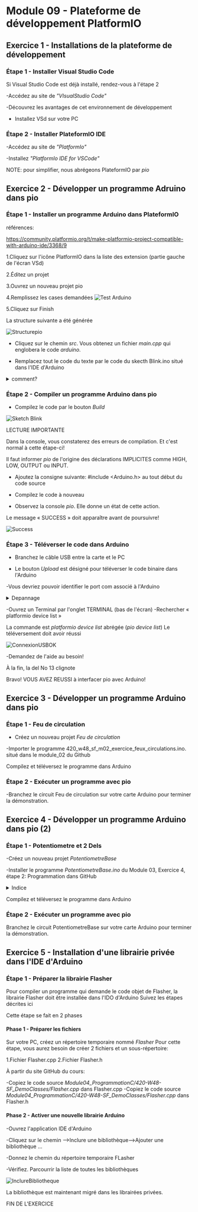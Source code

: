 # Module 09 - Plateforme de développement PlatformIO

## Exercice 1 - Installations de la plateforme de développement

### Étape 1 - Installer Visual Studio Code

Si Visual Studio Code est déjà installé, rendez-vous à l'étape 2

-Accédez au site de *"VIsualStudio Code"*

-Découvrez les avantages de cet environnement de développement

- Installez VSd sur votre PC

### Étape 2 - Installer PlateformIO IDE

-Accédez au site de  *"PlatformIo"*

-Installez  *"PlatformIo IDE for VSCode"*

NOTE: pour simplifier, nous abrégeons PlateformIO par *pio*

## Exercice 2 - Développer un programme Adruino dans pio

### Étape 1 - Installer un programme Arduino dans PlateformIO


références:

https://community.platformio.org/t/make-platformio-project-compatible-with-arduino-ide/3368/9

1.Cliquez sur l'icône PlatformIO dans la liste des extension (partie gauche de l'écran VSd)

2.Éditez un projet

3.Ouvrez un nouveau projet pio

4.Remplissez les cases demandées
![Test Arduino](imp/PremierSketchArduino.png)

5.Cliquez sur Finish

La structure suivante a été générée

![Structurepio](imp/StructurePio.png)

- Cliquez sur le chemin *src*. Vous obtenez un fichier *main.cpp* qui englobera le code *arduino*.

- Remplacez tout le code du texte par le code du skecth Blink.ino situé dans l'IDE d'Arduino

<details>
    <summary>comment?</summary>

1.Ouvrez l'IDE d'Arduino

2.Déplacez-vous dans la liste des exemples jusqu'au sketch *Blink*

 ![Sketch Blink](imp/PremierPioBlink.png)

3.Recopiez intégralement le code dans *src*

</details>

### Étape 2 - Compiler un programme Arduino dans pio

- Compilez le code par le bouton *Build*

 ![Sketch Blink](imp/Build.png)

LECTURE IMPORTANTE

Dans la console, vous constaterez des erreurs de compilation. Et c'est normal à cette étape-ci!

Il faut informer *pio* de l'origine des déclarations IMPLICITES comme HIGH, LOW, OUTPUT ou INPUT.

- Ajoutez la consigne suivante:
#include <Arduino.h> au tout début du code source

- Compilez le code à nouveau

- Observez la console *pio*. Elle donne un état de cette action.

Le message « SUCCESS » doit apparaître avant de poursuivre!

 ![Success](imp/Success.png)

### Étape 3 - Téléverser le code dans Arduino

- Branchez le câble USB entre la carte et le PC

- Le bouton *Upload* est désigné pour téléverser le code binaire dans l'Arduino 

-Vous devriez pouvoir identifier le port com associé à l'Arduino
<details>
    <summary>Depannage</summary>

DANS CERTAINS CAS, *pio* ne détecte pas le pilote du câble USB de téléchargement

 ![erreurConnexionUSB](imp/ErreurPortUSB.png)

1.Assurez-vous que le câble USB est fonctionnel
2.Port non détecté

PARFOIS, pio ne réussit pas à trouver  automatiquement le pilote associé au port de la carte d'Arduino

Il faut alors passer par en mode manuel, de la façon suivante:

1.Dans le menu depio, cliquez sur le chemin platformIO.ini

2.Repérez la structure  [ env :uno]

3.Ajouter l'instruction suivante

upload_port = com [*noPort*]

4.Sauvegardez le fichier plarformIO.ini

5.Tentez le téléchargement à nouveau!

</details>

-Ouvrez un Terminal par l'onglet TERMINAL (bas de l'écran)
-Rechercher « platformio device list »

La commande est *platformio device list* abrégée (*pio device list*)
Le téléversement doit avoir réussi

 ![ConnexionUSBOK](imp/ConnexionUSbReussie.png)

-Demandez de l'aide au besoin!

À la fin, la del No 13 clignote 

Bravo!
VOUS AVEZ REUSSI à interfacer pio avec Arduino!

## Exercice 3 - Développer un programme Arduino dans pio

### Étape 1 - Feu de circulation

- Créez un nouveau projet *Feu de circulation*
 
-Importer  le programme 420_w48_sf_m02_exercice_feux_circulations.ino. situé dans le module_02 du Github

Compilez et téléversez le programme dans Arduino

### Étape 2 - Exécuter un programme avec pio 

-Branchez le circuit Feu de circulation sur votre carte Arduino pour terminer la démonstration.

## Exercice 4 - Développer un programme Arduino dans pio (2)

### Étape 1 - Potentiometre et 2 Dels

-Créez un nouveau projet *PotentiometreBase*

-Installer le programme *PotentiometreBase.ino* du Module 03, Exercice 4, étape 2: Programmation dans GitHub

<details>
    <summary>Indice</summary>

 ![PotentioMetreSolution](imp/PotentioMetreSolutionMod03Ex4.png)

</details>

Compilez et téléversez le programme dans Arduino

### Étape 2 - Exécuter un programme avec pio 

Branchez le circuit PotentiometreBase sur votre carte Arduino pour terminer la démonstration.

## Exercice 5 - Installation d'une librairie privée dans l'IDE d'Arduino

### Étape 1 - Préparer la librairie Flasher

Pour compiler un programme qui demande le code objet de Flasher, la librairie Flasher doit être installée dans l'IDO d'Arduino
Suivez les étapes décrites ici

Cette étape se fait en 2 phases

#### Phase 1 - Préparer les fichiers

Sur votre PC, créez un répertoire temporaire nommé *Flasher*
Pour cette étape, vous aurez besoin de créer 2 fichiers et un sous-répertoire:

1.Fichier Flasher.cpp
2.Fichier Flasher.h

À partir du site GitHub du cours:

-Copiez le code source
*Module04_ProgrammationC/420-W48-SF_DemoClasses/Flasher.cpp*
dans Flasher.cpp
-Copiez le code source
*Module04_ProgrammationC/420-W48-SF_DemoClasses/Flasher.cpp* dans Flasher.h

#### Phase 2 - Activer une nouvelle librairie Arduino

-Ouvrez l'application IDE d'Arduino

-Cliquez sur le chemin -->Inclure une bibliothèque-->Ajouter une bibliothèque ...

-Donnez le chemin du répertoire temporaire FLasher

-Vérifiez. Parcourrir la liste de toutes les bibliothèques

 ![InclureBibliotheque](imp/InclureBibliothequeFrasher.png)

La bibliothèque est maintenant migré dans les librairées privées.

 FIN DE L'EXERCICE
